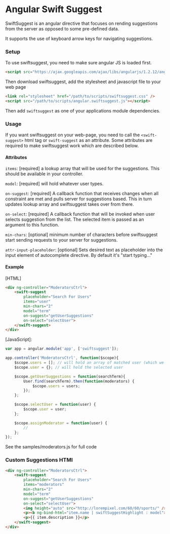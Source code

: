 Angular Swift Suggest
==========================

SwiftSuggest is an angular directive that focuses on rending suggestions from the server as opposed
to some pre-defined data.

It supports the use of keyboard arrow keys for navigating suggestions.

### Setup

To use swiftsuggest, you need to make sure angular JS is loaded first.

```html
<script src="https://ajax.googleapis.com/ajax/libs/angularjs/1.2.12/angular.min.js"></script>
```

Then download swiftsuggest, add the stylesheet and javascript file to your web page

```html
<link rel="stylesheet" href="/path/to/scripts/swiftsuggest.css" />
<script src="/path/to/scripts/angular.swiftsuggest.js"></script>
```

Then add `swiftsuggest` as one of your applications module dependencies.


### Usage

If you want swiftsuggest on your web-page, you need to call the `<swift-suggest>` html tag or
`swift-suggest` as an attribute. Some attributes are required to make swiftsuggest work which are
described below.

#### Attributes

`items`: [required] a lookup array that will be used for the suggestions.
 This should be available in your controller.

`model`: [required] will hold whatever user types.

`on-suggest`: [required] A callback function that receives changes when all constraint are met and pulls server for suggestions based. This in turn updates lookup array and swiftsuggest takes over from there.

`on-select`: [required] A callback function that will be invoked when user selects suggestion from the list. The selected item is passed as an argument to this function.

`min-chars`: [optional] minimum number of characters before swiftsuggest start sending requests to your server for suggestions.

`attr-input-placeholder`: [optional] Sets desired text as placeholder into the input element of autocomplete directive. By default it's "start typing..."

#### Example

[HTML]

```html
<div ng-controller="ModeratorsCtrl">
    <swift-suggest
        placeholder="Search For Users"
        items="user"
        min-chars="2"
        model="term"
        on-suggest="getUserSuggestions"
        on-select="selectUser">
    </swift-suggest>
</div>
```

[JavaScript]:

```javascript
var app = angular.module('app', ['swiftsuggest']);

app.controller('ModeratorsCtrl', function($scope){
    $scope.users = []; // will hold an array of matched user (which we'll get from the server)
    $scope.user = {}; // will hold the selected user

    $scope.getUserSuggestions = function(searchTerm){
        User.find(searchTerm).then(function(moderators) {
            $scope.users = users;
        });
    };

    $scope.selectUser = function(user) {
        $scope.user = user;
    };

    $scope.assignModerator = function(user) {
        //
    };
});
```

See the samples/moderators.js for full code

### Custom Suggestions HTMl

```html
<div ng-controller="ModeratorsCtrl">
    <swift-suggest
        placeholder="Search For Users"
        items="moderators"
        min-chars="2"
        model="term"
        on-suggest="getUserSuggestions"
        on-select="selectUser">
        <img height="auto" src="http://lorempixel.com/60/60/sports/" />
        <p><b ng-bind-html="item.name | swiftSuggestHighlight : model"></b></p>
        <p>{{ item.description }}</p>
    </swift-suggest>
</div>
```